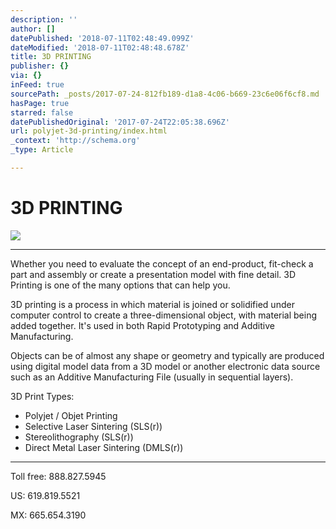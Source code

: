 ```yaml
---
description: ''
author: []
datePublished: '2018-07-11T02:48:49.099Z'
dateModified: '2018-07-11T02:48:48.678Z'
title: 3D PRINTING
publisher: {}
via: {}
inFeed: true
sourcePath: _posts/2017-07-24-812fb189-d1a8-4c06-b669-23c6e06f6cf8.md
hasPage: true
starred: false
datePublishedOriginal: '2017-07-24T22:05:38.696Z'
url: polyjet-3d-printing/index.html
_context: 'http://schema.org'
_type: Article

---
```

# 3D PRINTING
![](https://the-grid-user-content.s3-us-west-2.amazonaws.com/4beba54d-fac2-4a08-951c-43f918374811.jpg)

---

Whether you need to evaluate the concept of an end-product, fit-check a part and assembly or create a presentation model with fine detail. 3D Printing is one of the many options that can help you.

3D printing is a process in which material is joined or solidified under computer control to create a three-dimensional object, with material being added together. It's used in both Rapid Prototyping and Additive Manufacturing.

Objects can be of almost any shape or geometry and typically are produced using digital model data from a 3D model or another electronic data source such as an Additive Manufacturing File (usually in sequential layers).

3D Print Types:

* Polyjet / Objet Printing
* Selective Laser Sintering (SLS(r))
* Stereolithography (SLS(r))
* Direct Metal Laser Sintering (DMLS(r))

---

Toll free: 888.827.5945

US: 619.819.5521

MX: 665.654.3190